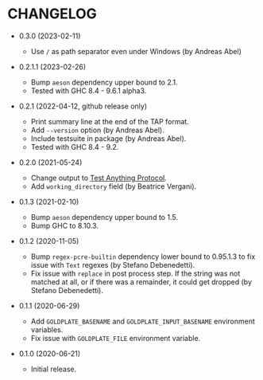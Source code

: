 # CHANGELOG

 -  0.3.0 (2023-02-11)
     *  Use `/` as path separator even under Windows (by Andreas Abel)

 -  0.2.1.1 (2023-02-26)
     *  Bump `aeson` dependency upper bound to 2.1.
     *  Tested with GHC 8.4 - 9.6.1 alpha3.

 -  0.2.1 (2022-04-12, github release only)
     *  Print summary line at the end of the TAP format.
     *  Add `--version` option (by Andreas Abel).
     *  Include testsuite in package (by Andreas Abel).
     *  Tested with GHC 8.4 - 9.2.

 -  0.2.0 (2021-05-24)
     *  Change output to [Test Anything Protocol](https://testanything.org/).
     *  Add `working_directory` field (by Beatrice Vergani).

 -  0.1.3 (2021-02-10)
     *  Bump `aeson` dependency upper bound to 1.5.
     *  Bump GHC to 8.10.3.

 -  0.1.2 (2020-11-05)
     *  Bump `regex-pcre-builtin` dependency lower bound to 0.95.1.3 to fix
        issue with `Text` regexes (by Stefano Debenedetti).
     *  Fix issue with `replace` in post process step.  If the string was not
        matched at all, or if there was a remainder, it could get dropped
        (by Stefano Debenedetti).

 -  0.1.1 (2020-06-29)
     *  Add `GOLDPLATE_BASENAME` and `GOLDPLATE_INPUT_BASENAME` environment
        variables.
     *  Fix issue with `GOLDPLATE_FILE` environment variable.

 -  0.1.0 (2020-06-21)
     *  Initial release.
